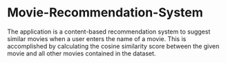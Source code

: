 # Movie-Recommendation-System
The application is a content-based recommendation system to suggest similar movies when a user enters the name of a movie. This is accomplished by calculating the cosine similarity score between the given movie and all other movies contained in the dataset.
